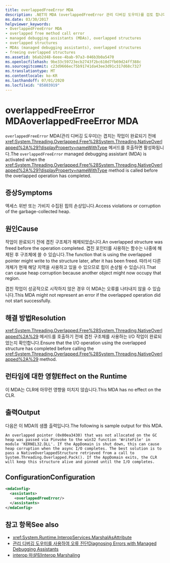 ```yaml
---
title: overlappedFreeError MDA
description: .NET의 MDA (overlappedFreeError 관리 디버깅 도우미)를 검토 합니다 .이는 액세스 위반 또는 가비지 수집 힙의 손상에 대해 활성화할 수 있습니다.
ms.date: 03/30/2017
helpviewer_keywords:
- OverlappedFreeError MDA
- overlapped free method call error
- managed debugging assistants (MDAs), overlapped structures
- overlapped structures
- MDAs (managed debugging assistants), overlapped structures
- freeing overlapped structures
ms.assetid: b6ab2d48-6eee-4bab-97a3-046b3b0a5470
ms.openlocfilehash: 9be33c59723ecb2743f2bc610d7fb69d24ff388c
ms.sourcegitcommit: c23d9666ec75b91741da43ee3d91c317d68c7327
ms.translationtype: MT
ms.contentlocale: ko-KR
ms.lasthandoff: 07/01/2020
ms.locfileid: "85803919"
---
```

# <a name="overlappedfreeerror-mda"></a><span data-ttu-id="f9e92-103">overlappedFreeError MDA</span><span class="sxs-lookup"><span data-stu-id="f9e92-103">overlappedFreeError MDA</span></span>
<span data-ttu-id="f9e92-104">`overlappedFreeError` MDA(관리 디버깅 도우미)는 겹치는 작업이 완료되기 전에 <xref:System.Threading.Overlapped.Free%28System.Threading.NativeOverlapped%2A%29?displayProperty=nameWithType> 메서드를 호출하면 활성화됩니다.</span><span class="sxs-lookup"><span data-stu-id="f9e92-104">The `overlappedFreeError` managed debugging assistant (MDA) is activated when the <xref:System.Threading.Overlapped.Free%28System.Threading.NativeOverlapped%2A%29?displayProperty=nameWithType> method is called before the overlapped operation has completed.</span></span>  
  
## <a name="symptoms"></a><span data-ttu-id="f9e92-105">증상</span><span class="sxs-lookup"><span data-stu-id="f9e92-105">Symptoms</span></span>  
 <span data-ttu-id="f9e92-106">액세스 위반 또는 가비지 수집된 힙의 손상입니다.</span><span class="sxs-lookup"><span data-stu-id="f9e92-106">Access violations or corruption of the garbage-collected heap.</span></span>  
  
## <a name="cause"></a><span data-ttu-id="f9e92-107">원인</span><span class="sxs-lookup"><span data-stu-id="f9e92-107">Cause</span></span>  
 <span data-ttu-id="f9e92-108">작업이 완료되기 전에 겹친 구조체가 해제되었습니다.</span><span class="sxs-lookup"><span data-stu-id="f9e92-108">An overlapped structure was freed before the operation completed.</span></span> <span data-ttu-id="f9e92-109">겹친 포인터를 사용하는 함수는 나중에 해제된 후 구조체에 쓸 수 있습니다.</span><span class="sxs-lookup"><span data-stu-id="f9e92-109">The function that is using the overlapped pointer might write to the structure later, after it has been freed.</span></span> <span data-ttu-id="f9e92-110">따라서 다른 개체가 현재 해당 지역을 사용하고 있을 수 있으므로 힙이 손상될 수 있습니다.</span><span class="sxs-lookup"><span data-stu-id="f9e92-110">That can cause heap corruption because another object might now occupy that region.</span></span>  
  
 <span data-ttu-id="f9e92-111">겹친 작업이 성공적으로 시작하지 않은 경우 이 MDA는 오류를 나타내지 않을 수 있습니다.</span><span class="sxs-lookup"><span data-stu-id="f9e92-111">This MDA might not represent an error if the overlapped operation did not start successfully.</span></span>  
  
## <a name="resolution"></a><span data-ttu-id="f9e92-112">해결 방법</span><span class="sxs-lookup"><span data-stu-id="f9e92-112">Resolution</span></span>  
 <span data-ttu-id="f9e92-113"><xref:System.Threading.Overlapped.Free%28System.Threading.NativeOverlapped%2A%29> 메서드를 호출하기 전에 겹친 구조체를 사용하는 I/O 작업이 완료되었는지 확인합니다.</span><span class="sxs-lookup"><span data-stu-id="f9e92-113">Ensure that the I/O operation using the overlapped structure has completed before calling the <xref:System.Threading.Overlapped.Free%28System.Threading.NativeOverlapped%2A%29> method.</span></span>  
  
## <a name="effect-on-the-runtime"></a><span data-ttu-id="f9e92-114">런타임에 대한 영향</span><span class="sxs-lookup"><span data-stu-id="f9e92-114">Effect on the Runtime</span></span>  
 <span data-ttu-id="f9e92-115">이 MDA는 CLR에 아무런 영향을 미치지 않습니다.</span><span class="sxs-lookup"><span data-stu-id="f9e92-115">This MDA has no effect on the CLR.</span></span>  
  
## <a name="output"></a><span data-ttu-id="f9e92-116">출력</span><span class="sxs-lookup"><span data-stu-id="f9e92-116">Output</span></span>  
 <span data-ttu-id="f9e92-117">다음은 이 MDA의 샘플 출력입니다.</span><span class="sxs-lookup"><span data-stu-id="f9e92-117">The following is sample output for this MDA.</span></span>  
  
 `An overlapped pointer (0x00ea3430) that was not allocated on the GC heap was passed via Pinvoke to the win32 function 'WriteFile' in module 'KERNEL32.DLL'. If the AppDomain is shut down, this can cause heap corruption when the async I/O completes. The best solution is to pass a NativeOverlappedStructure retrieved from a call to System.Threading.Overlapped.Pack(). If the AppDomain exits, the CLR will keep this structure alive and pinned until the I/O completes.`  
  
## <a name="configuration"></a><span data-ttu-id="f9e92-118">Configuration</span><span class="sxs-lookup"><span data-stu-id="f9e92-118">Configuration</span></span>  
  
```xml  
<mdaConfig>  
  <assistants>  
    <overlappedFreeError/>  
  </assistants>  
</mdaConfig>  
```  
  
## <a name="see-also"></a><span data-ttu-id="f9e92-119">참고 항목</span><span class="sxs-lookup"><span data-stu-id="f9e92-119">See also</span></span>

- <xref:System.Runtime.InteropServices.MarshalAsAttribute>
- [<span data-ttu-id="f9e92-120">관리 디버깅 도우미를 사용하여 오류 진단</span><span class="sxs-lookup"><span data-stu-id="f9e92-120">Diagnosing Errors with Managed Debugging Assistants</span></span>](diagnosing-errors-with-managed-debugging-assistants.md)
- [<span data-ttu-id="f9e92-121">interop 마샬링</span><span class="sxs-lookup"><span data-stu-id="f9e92-121">Interop Marshaling</span></span>](../interop/interop-marshaling.md)
